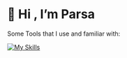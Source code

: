  # 👋 Hi , I’m Parsa


Some Tools that I use and familiar with:

 [![My Skills](https://skillicons.dev/icons?i=cs,js,vue,nuxt,html,css,bootstrap,tailwind,git,github,linux,bash,docker,rider,neovim)](https://github.com/ParsaJR/ParsaJR)
 
